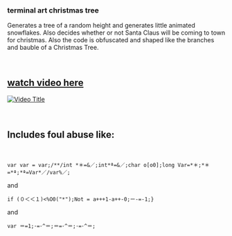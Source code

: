 ### terminal art christmas tree  
Generates a tree of a random height and generates little animated snowflakes. Also decides whether or not Santa Claus will be coming to town for christmas. Also the code is obfuscated and shaped like the branches and bauble of a Christmas Tree.  

<br>  

## [watch video here](https://www.youtube.com/watch?v=K3nnHeOknUk)  
[![Video Title](https://img.youtube.com/vi/K3nnHeOknUk/0.jpg)](https://www.youtube.com/watch?v=K3nnHeOknUk)

<!-- <img src="./pic1.png" alt="Image description" style="width: 600px;"> -->

<br>

## Includes foul abuse like:  

<br>

``` 
var var = var;/**/int *＊=&／;int*ª=&／;char o[o0];long Var=*＊;*＊=*ª;*ª=Var*／/var%／;  
``` 

and   

```
if (０＜＜１)<%O0("*");Not = a+++1-a++-0;ー-=-1;}
```

and  

```
var ＝=1;･=･^＝;＝=･^＝;･=･^＝;
```

